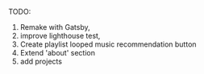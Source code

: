 
TODO: 
1) Remake with Gatsby, 
2) improve lighthouse test, 
3) Create playlist looped music recommendation button
4) Extend 'about' section
5) add projects

